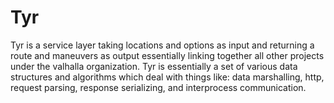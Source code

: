 # Tyr

Tyr is a service layer taking locations and options as input and returning a route and maneuvers as output essentially linking together all other projects under the valhalla organization. Tyr is essentially a set of various data structures and algorithms which deal with things like: data marshalling, http, request parsing, response serializing, and  interprocess communication.
